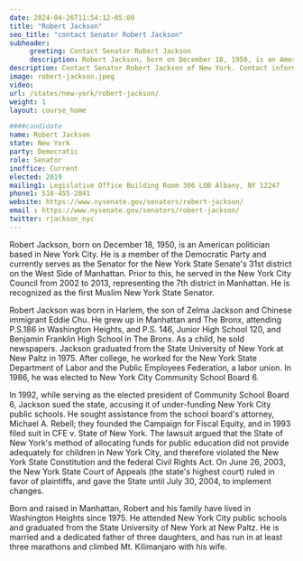 ```yaml
---
date: 2024-04-26T11:54:12-05:00
title: "Robert Jackson"
seo_title: "contact Senator Robert Jackson"
subheader:
     greeting: Contact Senator Robert Jackson
     description: Robert Jackson, born on December 18, 1950, is an American politician based in New York City. He is a member of the Democratic Party and currently serves as the Senator for the New York State Senate's 31st district on the West Side of Manhattan. Prior to this, he served in the New York City Council from 2002 to 2013, representing the 7th district in Manhattan. He is recognized as the first Muslim New York State Senator.
description: Contact Senator Robert Jackson of New York. Contact information for Robert Jackson includes email address, phone number, and mailing address.
image: robert-jackson.jpeg
video:
url: /states/new-york/robert-jackson/
weight: 1
layout: course_home

####candidate
name: Robert Jackson
state: New York
party: Democratic
role: Senator
inoffice: Current
elected: 2019
mailing1: Legislative Office Building Room 306 LOB Albany, NY 12247
phone1: 518-455-2041
website: https://www.nysenate.gov/senators/robert-jackson/
email : https://www.nysenate.gov/senators/robert-jackson/
twitter: rjackson_nyc
---
```

Robert Jackson, born on December 18, 1950, is an American politician based in New York City. He is a member of the Democratic Party and currently serves as the Senator for the New York State Senate's 31st district on the West Side of Manhattan. Prior to this, he served in the New York City Council from 2002 to 2013, representing the 7th district in Manhattan. He is recognized as the first Muslim New York State Senator.

Robert Jackson was born in Harlem, the son of Zelma Jackson and Chinese immigrant Eddie Chu. He grew up in Manhattan and The Bronx, attending P.S.186 in Washington Heights, and P.S. 146, Junior High School 120, and Benjamin Franklin High School in The Bronx. As a child, he sold newspapers. Jackson graduated from the State University of New York at New Paltz in 1975. After college, he worked for the New York State Department of Labor and the Public Employees Federation, a labor union. In 1986, he was elected to New York City Community School Board 6.

In 1992, while serving as the elected president of Community School Board 6, Jackson sued the state, accusing it of under-funding New York City public schools. He sought assistance from the school board's attorney, Michael A. Rebell; they founded the Campaign for Fiscal Equity, and in 1993 filed suit in CFE v. State of New York. The lawsuit argued that the State of New York's method of allocating funds for public education did not provide adequately for children in New York City, and therefore violated the New York State Constitution and the federal Civil Rights Act. On June 26, 2003, the New York State Court of Appeals (the state's highest court) ruled in favor of plaintiffs, and gave the State until July 30, 2004, to implement changes.

Born and raised in Manhattan, Robert and his family have lived in Washington Heights since 1975. He attended New York City public schools and graduated from the State University of New York at New Paltz. He is married and a dedicated father of three daughters, and has run in at least three marathons and climbed Mt. Kilimanjaro with his wife.

